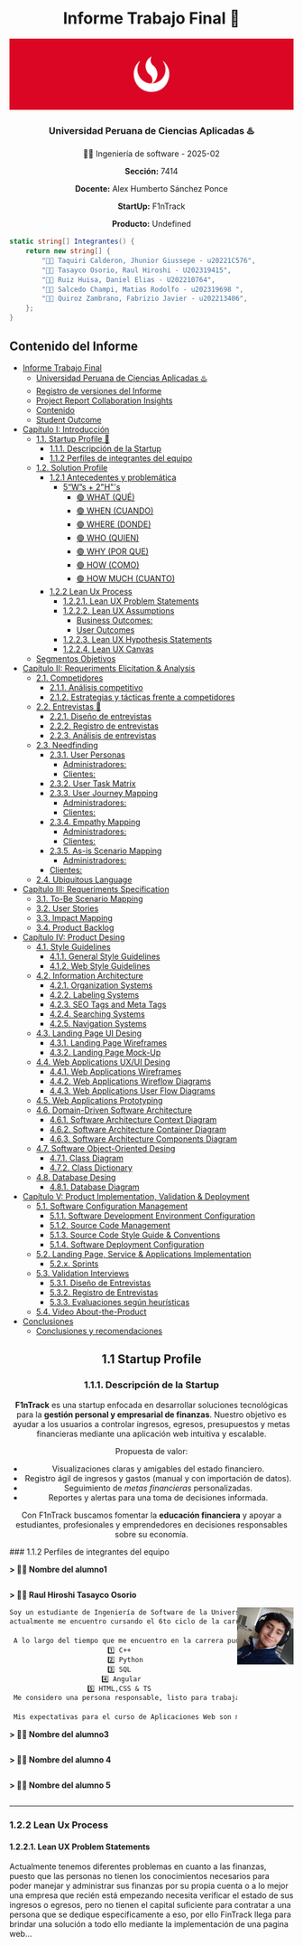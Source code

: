 <!--* caratula -->

<div align="center">

# Informe Trabajo Final 📙

<img src="./resources/Banner-UPC.png" alt="Banner UPC">

### Universidad Peruana de Ciencias Aplicadas ♨️

🧑‍💻 Ingeniería de software - 2025-02

**Sección:** 7414

**Docente:** Alex Humberto Sánchez Ponce

**StartUp:** F1nTrack

**Producto:** Undefined

<div align='left'>	

~~~C#
static string[] Integrantes() {
    return new string[] {
        "🧑‍💻 Taquiri Calderon, Jhunior Giussepe - u20221C576",
        "👩‍💻 Tasayco Osorio, Raul Hiroshi - U202319415",
        "👩‍💻 Ruiz Huisa, Daniel Elias - U202210764",
        "👩‍💻 Salcedo Champi, Matias Rodolfo - u202319698 ",
        "👩‍💻 Quiroz Zambrano, Fabrizio Javier - u202213406", 
    };
}
~~~




## Contenido del Informe

- [Informe Trabajo Final](#-informe-trabajo-final-)
    - [Universidad Peruana de Ciencias Aplicadas ♨️](#universidad-peruana-de-ciencias-aplicadas-)
  - [Registro de versiones del Informe](#registro-de-versiones-del-informe)
  - [Project Report Collaboration Insights](#project-report-collaboration-insights)
  - [Contenido](#contenido)
  - [Student Outcome](#student-outcome)
- [Capítulo I: Introducción](#capítulo-i-introducción)
  - [1.1. Startup Profile 📌](#11-startup-profile)
    - [1.1.1. Descripción de la Startup](#111-descripción-de-la-startup)
    - [1.1.2 Perfiles de integrantes del equipo](#112-perfiles-de-integrantes-del-equipo)
  - [1.2. Solution Profile](#12-solution-profile)
    - [1.2.1 Antecedentes y problemática](#121-antecedentes-y-problemática)
      - [5“W”s + 2"H"'s](#️5ws--2hs)
        - [🟢 WHAT (QUÉ)](#-what-qué)
        - [🟢 WHEN (CUANDO)](#-when-cuando)
        - [🟢 WHERE (DONDE)](#-where-donde)
        - [🟢 WHO (QUIEN)](#-who-quien)
        - [🟢 WHY (POR QUE)](#-why-por-que)
        - [🟢 HOW (COMO)](#-how-como)
        - [🟢 HOW MUCH (CUANTO)](#-how-much-cuanto)
    - [1.2.2 Lean Ux Process](#122-lean-ux-process)
      - [1.2.2.1. Lean UX Problem Statements](#1221-lean-ux-problem-statements)
      - [1.2.2.2. Lean UX Assumptions](#1222-lean-ux-assumptions)
        - [Business Outcomes:](#business-outcomes)
        - [User Outcomes](#user-outcomes)
      - [1.2.2.3. Lean UX Hypothesis Statements](#1223-lean-ux-hypothesis-statements)
      - [1.2.2.4. Lean UX Canvas](#1224-lean-ux-canvas)
  - [Segmentos Objetivos](#segmentos-objetivos)
- [Capítulo II: Requeriments Elicitation \& Analysis](#capítulo-ii-requeriments-elicitation--analysis)
  - [2.1. Competidores](#21-competidores)
    - [2.1.1. Análisis competitivo](#211-análisis-competitivo)
    - [2.1.2. Estrategias y tácticas frente a competidores](#212-estrategias-y-tácticas-frente-a-competidores)
  - [2.2. Entrevistas 💼](#22-entrevistas-)
    - [2.2.1. Diseño de entrevistas](#221-diseño-de-entrevistas)
    - [2.2.2. Registro de entrevistas](#222-registro-de-entrevistas)
    - [2.2.3. Análisis de entrevistas](#223-análisis-de-entrevistas)
  - [2.3. Needfinding](#23-needfinding)
    - [2.3.1. User Personas](#231-user-personas)
      - [Administradores:](#administradores)
      - [Clientes:](#clientes)
    - [2.3.2. User Task Matrix](#232-user-task-matrix)
    - [2.3.3. User Journey Mapping](#233-user-journey-mapping)
      - [Administradores:](#administradores-1)
      - [Clientes:](#clientes-1)
    - [2.3.4. Empathy Mapping](#234-empathy-mapping)
      - [Administradores:](#administradores-2)
      - [Clientes:](#clientes-2)
    - [2.3.5. As-is Scenario Mapping](#235-as-is-scenario-mapping)
      - [Administradores:](#administradores-3)
    - [Clientes:](#clientes-3)
  - [2.4. Ubiquitous Language](#24-ubiquitous-language)
- [Capítulo III: Requeriments Specification](#capítulo-iii-requeriments-specification)
  - [3.1. To-Be Scenario Mapping](#31-to-be-scenario-mapping)
  - [3.2. User Stories](#32-user-stories)
  - [3.3. Impact Mapping](#33-impact-mapping)
  - [3.4. Product Backlog](#34-product-backlog)
- [Capítulo IV: Product Desing](#capítulo-iv-product-desing)
  - [4.1. Style Guidelines](#41-style-guidelines)
    - [4.1.1. General Style Guidelines](#411-general-style-guidelines)
    - [4.1.2. Web Style Guidelines](#412-web-style-guidelines)
  - [4.2. Information Architecture](#42-information-architecture)
    - [4.2.1. Organization Systems](#421-organization-systems)
    - [4.2.2. Labeling Systems](#422-labeling-systems)
    - [4.2.3. SEO Tags and Meta Tags](#423-seo-tags-and-meta-tags)
    - [4.2.4. Searching Systems](#424-searching-systems)
    - [4.2.5. Navigation Systems](#425-navigation-systems)
  - [4.3. Landing Page UI Desing](#43-landing-page-ui-desing)
    - [4.3.1. Landing Page Wireframes](#431-landing-page-wireframes)
    - [4.3.2. Landing Page Mock-Up](#432-landing-page-mock-up)
  - [4.4. Web Applications UX/UI Desing](#44-web-applications-uxui-desing)
    - [4.4.1. Web Applications Wireframes](#441-web-applications-wireframes)
    - [4.4.2. Web Applications Wireflow Diagrams](#442-web-applications-wireflow-diagrams)
    - [4.4.3. Web Applications User Flow Diagrams](#443-web-applications-user-flow-diagrams)
  - [4.5. Web Applications Prototyping](#45-web-applications-prototyping)
  - [4.6. Domain-Driven Software Architecture](#46-domain-driven-software-architecture)
    - [4.6.1. Software Architecture Context Diagram](#461-software-architecture-context-diagram)
    - [4.6.2. Software Architecture Container Diagram](#462-software-architecture-container-diagram)
    - [4.6.3. Software Architecture Components Diagram](#463-software-architecture-components-diagram)
  - [4.7. Software Object-Oriented Desing](#47-software-object-oriented-desing)
    - [4.7.1. Class Diagram](#471-class-diagram)
    - [4.7.2. Class Dictionary](#472-class-dictionary)
  - [4.8. Database Desing](#48-database-desing)
    - [4.8.1. Database Diagram](#481-database-diagram)
- [Capítulo V: Product Implementation, Validation \& Deployment](#capítulo-v-product-implementation-validation--deployment)
  - [5.1. Software Configuration Management](#51-software-configuration-management)
    - [5.1.1. Software Development Environment Configuration](#511-software-development-environment-configuration)
    - [5.1.2. Source Code Management](#512-source-code-management)
    - [5.1.3. Source Code Style Guide \& Conventions](#513-source-code-style-guide--conventions)
    - [5.1.4. Software Deployment Configuration](#514-software-deployment-configuration)
  - [5.2. Landing Page, Service \& Applications Implementation](#52-landing-page-service--applications-implementation)
    - [5.2.x. Sprints](#52x-sprints)
  - [5.3. Validation Interviews](#53-validation-interviews)
    - [5.3.1. Diseño de Entrevistas](#531-diseño-de-entrevistas)
    - [5.3.2. Registro de Entrevistas](#532-registro-de-entrevistas)
    - [5.3.3. Evaluaciones según heurísticas](#533-evaluaciones-según-heurísticas)
  - [5.4. Video About-the-Product](#54-video-about-the-product)
- [Conclusiones](#conclusiones)
  - [Conclusiones y recomendaciones](#conclusiones-y-recomendaciones)


</div>
<!-- student outcome -->
<section id="startup-profile">
  <h2>1.1 Startup Profile</h2>

  <!-- 1.1.1 Descripción de la Startup -->
  <article id="descripcion-startup">
    <h3>1.1.1. Descripción de la Startup</h3>
    <p>
      <strong>F1nTrack</strong> es una startup enfocada en desarrollar soluciones
      tecnológicas para la <strong>gestión personal y empresarial de finanzas</strong>. Nuestro objetivo
      es ayudar a los usuarios a controlar ingresos, egresos, presupuestos y metas financieras mediante
      una aplicación web intuitiva y escalable.
    </p>
    <p>Propuesta de valor:</p>
    <ul>
      <li>Visualizaciones claras y amigables del estado financiero.</li>
      <li>Registro ágil de ingresos y gastos (manual y con importación de datos).</li>
      <li>Seguimiento de <em>metas financieras</em> personalizadas.</li>
      <li>Reportes y alertas para una toma de decisiones informada.</li>
    </ul>
    <p>
      Con F1nTrack buscamos fomentar la <strong>educación financiera</strong> y apoyar a estudiantes,
      profesionales y emprendedores en decisiones responsables sobre su economía.
    </p>
  </article>

</div>
### 1.1.2 Perfiles de integrantes del equipo

   <!--TODO: integrante 1 -->
**> 🧑‍💻 Nombre del alumno1**
   <div align='center'>

   <img src="" alt="" width="100" align='right'>

   ~~~txt
   
   ~~~

   </div>
  
   <!--TODO: integrante 2 -->
**> 🧑‍💻 Raul Hiroshi Tasayco Osorio**
   <div align='center'>

   <img src="resources/Image_raul_tasayco.png" alt="imagen Raul" width="100" align='right'>

   ~~~txt
   Soy un estudiante de Ingeniería de Software de la Universidad Peruana de Ciencias Aplicadas (UPC),
   actualmente me encuentro cursando el 6to ciclo de la carrera.
    
    A lo largo del tiempo que me encuentro en la carrera pude aprender diferentes tecnologías, tanto lenguajes de programación, buenas prácticas de desarrollo, estructuras de datos, normalización de base de datos, así como su uso, finalmente Frameworks como mi Angular en el cual me desempeño en el Frontend:
      1️⃣ C++     
      2️⃣ Python  
      3️⃣ SQL     
      4️⃣ Angular    
      5️⃣ HTML,CSS & TS     
    Me considero una persona responsable, listo para trabajar en equipo y con un fuerte compromiso con todos mis deberes. 
    
    Mis expectativas para el curso de Aplicaciones Web son muy altas, puesto que es un curso en el cual aprenderé diferentes habilidades tanto frontend como backend, con un nuevo Framework el cual es Vue. 💻
   ~~~

   </div>

   <!--TODO: integrante 3 -->
**> 🧑‍💻 Nombre del alumno3**
   <div align='center'>

   <img src="" alt="" width="100" align='right'>

   ~~~txt
   
   ~~~

   </div>

   <!--TODO: integrante 4 -->
**> 🧑‍💻 Nombre del alumno 4**
   <div align='center'>

   <img src="" alt="" width="100" align='right'>

   ~~~txt
   
   ~~~

   </div>
   <!--TODO: integrante 5 -->

**> 🧑‍💻 Nombre del alumno 5**
   <div align='center'>

   <img src="" alt="" width="100" align='right'>

   ~~~txt
   
   ~~~

   </div>
   

___
### 1.2.2 Lean Ux Process
#### 1.2.2.1. Lean UX Problem Statements

Actualmente tenemos diferentes problemas en cuanto a las finanzas, puesto que las personas no tienen los conocimientos necesarios para poder manejar y administrar sus finanzas por su propia cuenta o a lo mejor una empresa que recién está empezando necesita verificar el estado de sus ingresos o egresos, pero no tienen el capital suficiente para contratar a una persona que se dedique especificamente a eso, por ello FinTrack llega para brindar una solución a todo ello mediante la implementación de una pagina web... 